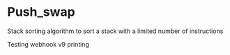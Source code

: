 # Push_swap
Stack sorting algorithm to sort a stack with a limited number of instructions

Testing webhook v9 printing
